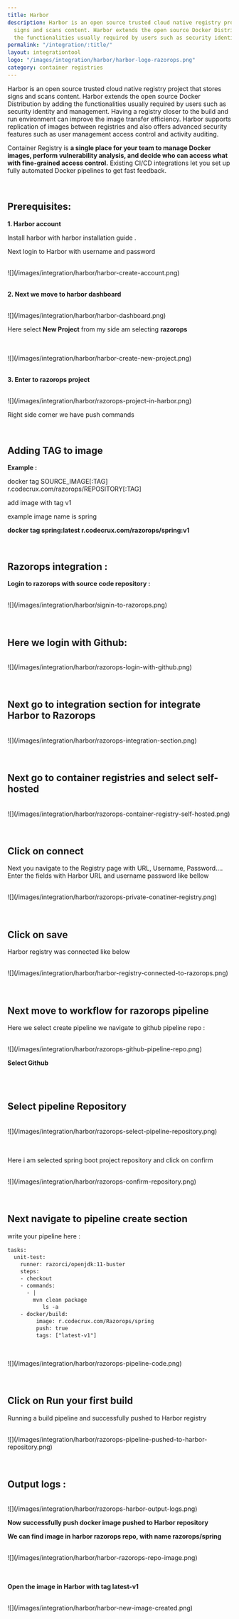 ```yaml
---
title: Harbor
description: Harbor is an open source trusted cloud native registry project that stores
  signs and scans content. Harbor extends the open source Docker Distribution by adding
  the functionalities usually required by users such as security identity and management.
permalink: "/integration/:title/"
layout: integrationtool
logo: "/images/integration/harbor/harbor-logo-razorops.png"
category: container registries
---
```


Harbor is an open source trusted cloud native registry project that stores signs and scans content. Harbor extends the open source Docker Distribution by adding the functionalities usually required by users such as security identity and management. Having a registry closer to the build and run environment can improve the image transfer efficiency. Harbor supports replication of images between registries and also offers advanced security features such as user management access control and activity auditing.

Container Registry is **a single place for your team to manage Docker images, perform vulnerability analysis, and decide who can access what with fine-grained access control.** Existing CI/CD integrations let you set up fully automated Docker pipelines to get fast feedback.

<br>

## Prerequisites:

**1. Harbor account** 
 
Install harbor with harbor installation guide .

Next login to Harbor with username and password 

<br>
![](/images/integration/harbor/harbor-create-account.png)
<br>
<br>

**2. Next we move to harbor dashboard**

<br>
![](/images/integration/harbor/harbor-dashboard.png)
<br>

Here select **New Project** from my side am selecting **razorops**

<br>
<br>
![](/images/integration/harbor/harbor-create-new-project.png)
<br>
<br>

**3. Enter to razorops project**

<br>
![](/images/integration/harbor/razorops-project-in-harbor.png)
<br>


Right side corner we have push commands 

<br>

## Adding TAG to image 

**Example :**

docker tag SOURCE_IMAGE[:TAG] r.codecrux.com/razorops/REPOSITORY[:TAG]
 

add  image with tag v1

example image name is spring

**docker tag spring:latest r.codecrux.com/razorops/spring:v1**

<br>


## Razorops integration :


**Login to razorops with source code repository :**

<br>
![](/images/integration/harbor/signin-to-razorops.png)
<br>
<br>
<br>

## Here we login with Github:

<br>
![](/images/integration/harbor/razorops-login-with-github.png)
<br>
<br>
<br>

## Next go to integration section for integrate Harbor to Razorops

<br>
![](/images/integration/harbor/razorops-integration-section.png)
<br>
<br>
<br>

## Next go to container registries and select self-hosted

<br>
![](/images/integration/harbor/razorops-container-registry-self-hosted.png)
<br>
<br>
<br>

## Click on connect

Next you navigate to the Registry page with URL, Username, Password…. Enter the fields with Harbor URL and username password like bellow

<br>
![](/images/integration/harbor/razorops-private-conatiner-registry.png)
<br>
<br>
<br>

## Click on save

Harbor registry  was connected like below 

<br>
![](/images/integration/harbor/harbor-registry-connected-to-razorops.png)
<br>
<br>
<br>

## Next move to workflow for razorops pipeline 

Here we select create pipeline we navigate to github pipeline repo :

<br>
![](/images/integration/harbor/razorops-github-pipeline-repo.png)
<br>

**Select Github**

<br>
<br>

## Select pipeline Repository

<br>
![](/images/integration/harbor/razorops-select-pipeline-repository.png)
<br>
<br>
<br>

Here i am selected spring boot project repository and click on confirm 

<br>
![](/images/integration/harbor/razorops-confirm-repository.png)
<br>
<br>
<br>


## Next navigate to pipeline create section

write your pipeline here :

```
tasks:
  unit-test:
    runner: razorci/openjdk:11-buster
    steps:
    - checkout
    - commands:
      - |
        mvn clean package
           ls -a
    - docker/build:
         image: r.codecrux.com/Razorops/spring
         push: true
         tags: ["latest-v1"]


```
<br>
![](/images/integration/harbor/razorops-pipeline-code.png)
<br>
<br>
<br>


## Click on Run your first build

Running a build pipeline and successfully pushed to Harbor registry 

<br>
![](/images/integration/harbor/razorops-pipeline-pushed-to-harbor-repository.png)
<br>
<br>
<br>

## Output logs :

<br>
![](/images/integration/harbor/razorops-harbor-output-logs.png)
<br>


**Now successfully push docker image pushed to Harbor repository**

**We can find image in harbor razorops repo, with name razorops/spring**

<br>
![](/images/integration/harbor/harbor-razorops-repo-image.png)
<br>
<br>
<br>

**Open the image in Harbor with tag latest-v1**

<br>
![](/images/integration/harbor/harbor-new-image-created.png)
<br>
<br>
